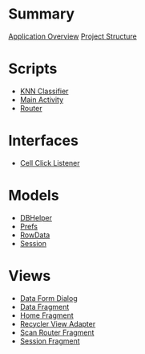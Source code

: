 # Summary
[Application Overview](./chapters/applicationOverview.md)
[Project Structure](./chapters/projectStructure.md)

# Scripts
- [KNN Classifier](./chapters/knn-classifier.md)
- [Main Activity]()
- [Router]()

# Interfaces
- [Cell Click Listener]()

# Models
- [DBHelper]()
- [Prefs]()
- [RowData]()
- [Session]()

# Views
- [Data Form Dialog]()
- [Data Fragment]()
- [Home Fragment]()
- [Recycler View Adapter]()
- [Scan Router Fragment]()
- [Session Fragment]()

